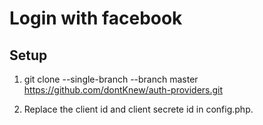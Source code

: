 # Login with facebook

## Setup 
1. git clone --single-branch --branch master https://github.com/dontKnew/auth-providers.git

2. Replace the client id and client secrete id in config.php. 